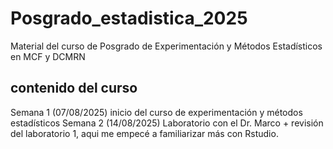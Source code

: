 # Posgrado_estadistica_2025
Material del curso de Posgrado de Experimentación y Métodos Estadísticos en MCF y DCMRN
## contenido del curso
Semana 1 (07/08/2025) inicio del curso de experimentación y métodos estadísticos 
Semana 2 (14/08/2025) Laboratorio con el Dr. Marco + revisión del laboratorio 1, aqui me empecé a familiarizar más con Rstudio.
